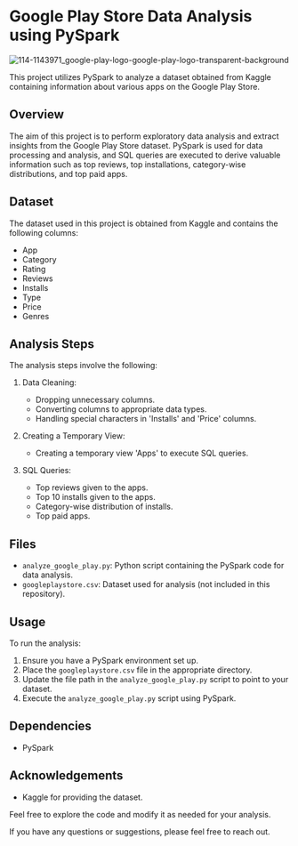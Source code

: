 # Google Play Store Data Analysis using PySpark


![114-1143971_google-play-logo-google-play-logo-transparent-background](https://github.com/AbdallahAmr3398/Googlepyspark/assets/141870604/e49f1d15-5c1c-4ee5-a9c8-9a79866d54e4)

This project utilizes PySpark to analyze a dataset obtained from Kaggle containing information about various apps on the Google Play Store.

## Overview

The aim of this project is to perform exploratory data analysis and extract insights from the Google Play Store dataset. PySpark is used for data processing and analysis, and SQL queries are executed to derive valuable information such as top reviews, top installations, category-wise distributions, and top paid apps.

## Dataset

The dataset used in this project is obtained from Kaggle and contains the following columns:
- App
- Category
- Rating
- Reviews
- Installs
- Type
- Price
- Genres

## Analysis Steps

The analysis steps involve the following:

1. Data Cleaning:
   - Dropping unnecessary columns.
   - Converting columns to appropriate data types.
   - Handling special characters in 'Installs' and 'Price' columns.

2. Creating a Temporary View:
   - Creating a temporary view 'Apps' to execute SQL queries.

3. SQL Queries:
   - Top reviews given to the apps.
   - Top 10 installs given to the apps.
   - Category-wise distribution of installs.
   - Top paid apps.

## Files

- `analyze_google_play.py`: Python script containing the PySpark code for data analysis.
- `googleplaystore.csv`: Dataset used for analysis (not included in this repository).

## Usage

To run the analysis:
1. Ensure you have a PySpark environment set up.
2. Place the `googleplaystore.csv` file in the appropriate directory.
3. Update the file path in the `analyze_google_play.py` script to point to your dataset.
4. Execute the `analyze_google_play.py` script using PySpark.

## Dependencies

- PySpark

## Acknowledgements

- Kaggle for providing the dataset.

Feel free to explore the code and modify it as needed for your analysis.

If you have any questions or suggestions, please feel free to reach out.

